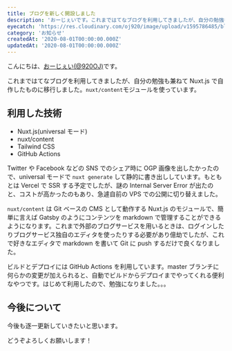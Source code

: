 ```yaml
---
title: ブログを新しく開設しました
description: 'おーじぇいです。これまではてなブログを利用してきましたが、自分の勉強も兼ねてNuxt.jsで自作したブログに移行しました。nuxt/contentモジュールを使っています。'
eyecatch: 'https://res.cloudinary.com/oj920/image/upload/v1595786485/blog/eyecatch_j1g4gg.jpg'
category: 'お知らせ'
createdAt: '2020-08-01T00:00:00.000Z'
updatedAt: '2020-08-01T00:00:00.000Z'
---
```


こんにちは、[おーじぇい(@920OJ)](https://twitter.com/920OJ)です。

これまではてなブログを利用してきましたが、自分の勉強も兼ねて Nuxt.js で自作したものに移行しました。`nuxt/content`モジュールを使っています。

## 利用した技術

- Nuxt.js(universal モード)
- nuxt/content
- Tailwind CSS
- GitHub Actions

Twitter や Facebook などの SNS でのシェア時に OGP 画像を出したかったので、universal モードで `nuxt generate` して静的に書き出ししています。もともとは Vercel で SSR する予定でしたが、謎の Internal Server Error が出たのと、コストが高かったのもあり、急遽自前の VPS での公開に切り替えました。

`nuxt/content` は Git ベースの CMS として動作する Nuxt.js のモジュールで、簡単に言えば Gatsby のようにコンテンツを markdown で管理することができるようになります。これまで外部のブログサービスを用いるときは、ログインしたりブログサービス独自のエディタを使ったりする必要があり億劫でしたが、これで好きなエディタで markdown を書いて Git に push するだけで良くなりました。

ビルドとデプロイには GitHub Actions を利用しています。master ブランチに何らかの変更が加えられると、自動でビルドからデプロイまでやってくれる便利なやつです。はじめて利用したので、勉強になりました。。。

## 今後について

今後も逐一更新していきたいと思います。

どうぞよろしくお願いします！
